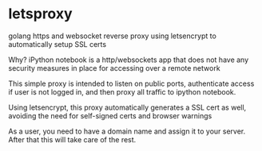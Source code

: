 # letsproxy
golang https and websocket reverse proxy using letsencrypt to automatically setup SSL certs

Why?
iPython notebook is a http/websockets app that does not have any security measures in place for accessing over a remote network

This simple proxy is intended to listen on public ports, authenticate access if user is not logged in, and then proxy all traffic to ipython notebook.

Using letsencrypt, this proxy automatically generates a SSL cert as well, avoiding the need for self-signed certs and browser warnings

As a user, you need to have a domain name and assign it to your server. After that this will take care of the rest.
